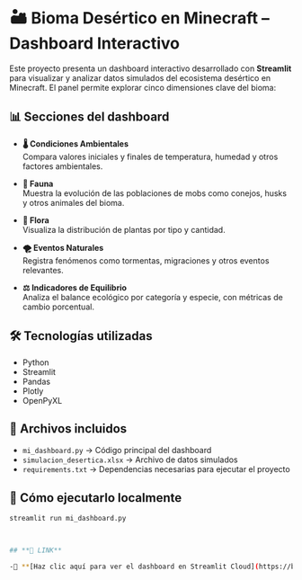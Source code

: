 # 🏜️ Bioma Desértico en Minecraft – Dashboard Interactivo

Este proyecto presenta un dashboard interactivo desarrollado con **Streamlit** para visualizar y analizar datos simulados del ecosistema desértico en Minecraft. El panel permite explorar cinco dimensiones clave del bioma:

## 📊 Secciones del dashboard

- **🌡️ Condiciones Ambientales**  
  Compara valores iniciales y finales de temperatura, humedad y otros factores ambientales.

- **🐾 Fauna**  
  Muestra la evolución de las poblaciones de mobs como conejos, husks y otros animales del bioma.

- **🌵 Flora**  
  Visualiza la distribución de plantas por tipo y cantidad.

- **🌪️ Eventos Naturales**  
  Registra fenómenos como tormentas, migraciones y otros eventos relevantes.

- **⚖️ Indicadores de Equilibrio**  
  Analiza el balance ecológico por categoría y especie, con métricas de cambio porcentual.

## 🛠️ Tecnologías utilizadas

- Python  
- Streamlit  
- Pandas  
- Plotly  
- OpenPyXL

## 📁 Archivos incluidos

- `mi_dashboard.py` → Código principal del dashboard  
- `simulacion_desertica.xlsx` → Archivo de datos simulados  
- `requirements.txt` → Dependencias necesarias para ejecutar el proyecto

## 🚀 Cómo ejecutarlo localmente

```bash
streamlit run mi_dashboard.py



## **🚀 LINK**

-🔗 **[Haz clic aquí para ver el dashboard en Streamlit Cloud](https://bioma-desertico-cjhbiea6rsztfjzgbxe6ze.streamlit.app/)** 

